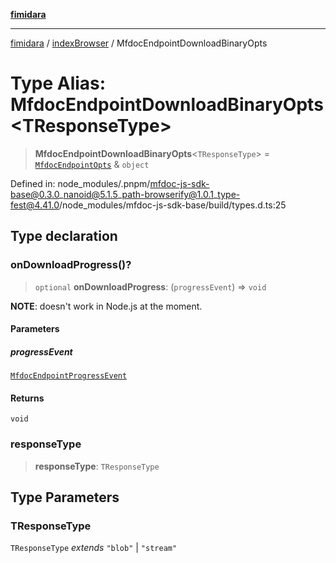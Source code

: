 [**fimidara**](../../README.md)

***

[fimidara](../../modules.md) / [indexBrowser](../README.md) / MfdocEndpointDownloadBinaryOpts

# Type Alias: MfdocEndpointDownloadBinaryOpts\<TResponseType\>

> **MfdocEndpointDownloadBinaryOpts**\<`TResponseType`\> = [`MfdocEndpointOpts`](MfdocEndpointOpts.md) & `object`

Defined in: node\_modules/.pnpm/mfdoc-js-sdk-base@0.3.0\_nanoid@5.1.5\_path-browserify@1.0.1\_type-fest@4.41.0/node\_modules/mfdoc-js-sdk-base/build/types.d.ts:25

## Type declaration

### onDownloadProgress()?

> `optional` **onDownloadProgress**: (`progressEvent`) => `void`

**NOTE**: doesn't work in Node.js at the moment.

#### Parameters

##### progressEvent

[`MfdocEndpointProgressEvent`](MfdocEndpointProgressEvent.md)

#### Returns

`void`

### responseType

> **responseType**: `TResponseType`

## Type Parameters

### TResponseType

`TResponseType` *extends* `"blob"` \| `"stream"`
